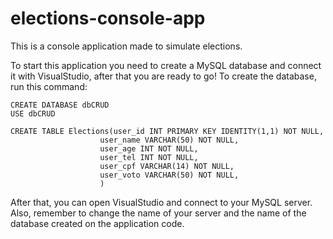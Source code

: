# elections-console-app
This is a console application made to simulate elections.

To start this application you need to create a MySQL database and connect it with VisualStudio, after that you are ready to go!
To create the database, run this command:

~~~
CREATE DATABASE dbCRUD
USE dbCRUD

CREATE TABLE Elections(user_id INT PRIMARY KEY IDENTITY(1,1) NOT NULL,
                    user_name VARCHAR(50) NOT NULL,
                    user_age INT NOT NULL,
                    user_tel INT NOT NULL,
                    user_cpf VARCHAR(14) NOT NULL,
                    user_voto VARCHAR(50) NOT NULL,
                    )
~~~

After that, you can open VisualStudio and connect to your MySQL server.
Also, remember to change the name of your server and the name of the database created on the application code.


